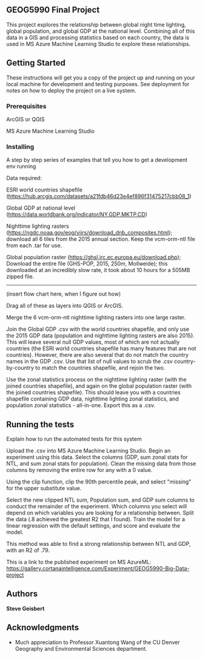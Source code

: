 ## GEOG5990 Final Project

This project explores the relationship between global night time lighting, global population, and global GDP at the national level. Combining all of this data in a GIS and processing statistics based on each country, the data is used in MS Azure Machine Learning Studio to explore these relationships.   

## Getting Started

These instructions will get you a copy of the project up and running on your local machine for development and testing purposes. See deployment for notes on how to deploy the project on a live system.

### Prerequisites

ArcGIS or QGIS

MS Azure Machine Learning Studio

### Installing

A step by step series of examples that tell you how to get a development env running

Data required:

ESRI world countries shapefile (https://hub.arcgis.com/datasets/a21fdb46d23e4ef896f31475217cbb08_1)

Global GDP at national level (https://data.worldbank.org/indicator/NY.GDP.MKTP.CD)

Nighttime lighting rasters (https://ngdc.noaa.gov/eog/viirs/download_dnb_composites.html); download all 6 tiles from the 2015 annual section.  Keep the vcm-orm-ntl file from each .tar for use.  

Global population raster (https://ghsl.jrc.ec.europa.eu/download.php); Download the entire file (GHS-POP, 2015, 250m, Mollweide); this downloaded at an incredibly slow rate, it took about 10 hours for a 505MB zipped file.  

---

(insert flow chart here, when I figure out how)

Drag all of these as layers into QGIS or ArcGIS.  

Merge the 6 vcm-orm-ntl nighttime lighting rasters into one large raster.

Join the Global GDP .csv with the world countries shapefile, and only use the 2015 GDP data (population and nighttime lighting rasters are also 2015).  This will leave several null GDP values, most of which are not actually countries (the ESRI world countries shapefile has many features that are not countries).  However, there are also several that do not match the country names in the GDP .csv.  Use that list of null values to scrub the .csv country-by-country to match the countries shapefile, and rejoin the two.  

Use the zonal statistics process on the nighttime lighting raster (with the joined countries shapefile), and again on the global population raster (with the joined countries shapefile).  This should leave you with a countries shapefile containing GDP data, nighttime lighting zonal statistics, and population zonal statistics - all-in-one.  Export this as a .csv.  

## Running the tests

Explain how to run the automated tests for this system

Upload the .csv into MS Azure Machine Learning Studio.  Begin an experiment using this data.  Select the columns (GDP, sum zonal stats for NTL, and sum zonal stats for population).  Clean the missing data from those columns by removing the entire row for any with a 0 value.  

Using the clip function, clip the 90th percentile peak, and select "missing" for the upper substitute value.

Select the new clipped NTL sum, Population sum, and GDP sum columns to conduct the remainder of the experiment.  Which columns you select will depend on which variables you are looking for a relationship between.  Split the data (.8 achieved the greatest R2 that I found).  Train the model for a linear regression with the default settings, and score and evaluate the model.  

This method was able to find a strong relationship between NTL and GDP, with an R2 of .79.  

This is a link to the published experiment on MS AzureML: https://gallery.cortanaintelligence.com/Experiment/GEOG5990-Big-Data-project

## Authors

**Steve Geisbert**

## Acknowledgments

* Much appreciation to Professor Xuantong Wang of the CU Denver Geography and Environmental Sciences department.

